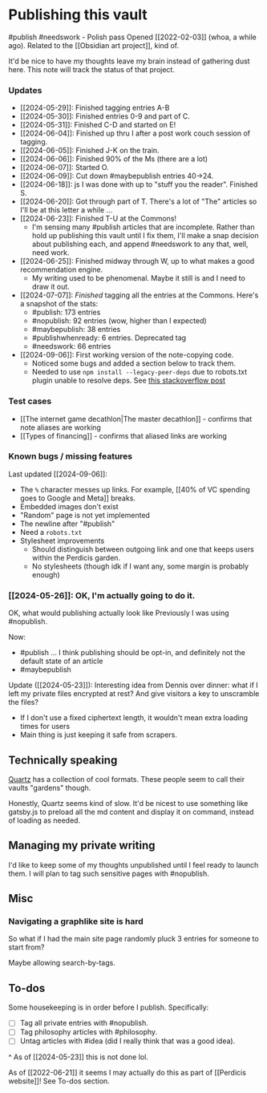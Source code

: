 # Publishing this vault
#publish 
#needswork  - Polish pass
Opened [[2022-02-03]] (whoa, a while ago). Related to the [[Obsidian art project]], kind of.

It'd be nice to have my thoughts leave my brain instead of gathering dust here. This note will track the status of that project.

### Updates
- [[2024-05-29]]: Finished tagging entries A-B
- [[2024-05-30]]: Finished entries 0-9 and part of C.
- [[2024-05-31]]: Finished C-D and started on E!
- [[2024-06-04]]: Finished up thru I after a post work couch session of tagging.
- [[2024-06-05]]: Finished J-K on the train.
- [[2024-06-06]]: Finished 90% of the Ms (there are a lot)
- [[2024-06-07]]: Started O.
- [[2024-06-09]]: Cut down #maybepublish entries 40->24.
- [[2024-06-18]]: js I was done with up to "stuff you the reader". Finished S.
- [[2024-06-20]]: Got through part of T. There's a lot of "The" articles so I'll be at this letter a while ...
- [[2024-06-23]]: Finished T-U at the Commons!
    - I'm sensing many #publish articles that are incomplete. Rather than hold up publishing this vault until I fix them, I'll make a snap decision about publishing each, and append #needswork to any that, well, need work.
- [[2024-06-25]]: Finished midway through W, up to what makes a good recommendation engine.
    - My writing used to be phenomenal. Maybe it still is and I need to draw it out.
- [[2024-07-07]]: _Finished_ tagging all the entries at the Commons. Here's a snapshot of the stats:
    - #publish: 173 entries
    - #nopublish: 92 entries (wow, higher than I expected)
    - #maybepublish: 38 entries
    - #publishwhenready: 6 entries. Deprecated tag
    - #needswork: 66 entries
- [[2024-09-06]]: First working version of the note-copying code.
    - Noticed some bugs and added a section below to track them.
    - Needed to use `npm install --legacy-peer-deps` due to robots.txt plugin unable to resolve deps. See [this stackoverflow post](https://stackoverflow.com/questions/64573177/unable-to-resolve-dependency-tree-error-when-installing-npm-packages)


### Test cases
- [[The internet game decathlon|The master decathlon]] - confirms that note aliases are working
- [[Types of financing]] - confirms that aliased links are working

### Known bugs / missing features
Last updated [[2024-09-06]]:
- The `%` character messes up links. For example, [[40% of VC spending goes to Google and Meta]] breaks.
- Embedded images don't exist
- "Random" page is not yet implemented
- The newline after "#publish"
- Need a `robots.txt`
- Stylesheet improvements
    - Should distinguish between outgoing link and one that keeps users within the Perdicis garden.
    - No stylesheets (though idk if I want any, some margin is probably enough)



### [[2024-05-26]]: OK, I'm actually going to do it.

OK, what would publishing actually look like
Previously I was using #nopublish.

Now:
- #publish ... I think publishing should be opt-in, and definitely not the default state of an article
- #maybepublish


Update ([[2024-05-23]]): Interesting idea from Dennis over dinner: what if I left my private files encrypted at rest? And give visitors a key to unscramble the files?
- If I don't use a fixed ciphertext length, it wouldn't mean extra loading times for users
- Main thing is just keeping it safe from scrapers.



## Technically speaking
[Quartz](https://quartz.jzhao.xyz/notes/showcase) has a collection of cool formats. These people seem to call their vaults "gardens" though.

Honestly, Quartz seems kind of slow. It'd be nicest to use something like gatsby.js to preload all the md content and display it on command, instead of loading as needed.

## Managing my private writing
I'd like to keep some of my thoughts unpublished until I feel ready to launch them. I will plan to tag such sensitive pages with \#nopublish.

## Misc
### Navigating a graphlike site is hard
So what if I had the main site page randomly pluck 3 entries for someone to start from?

Maybe allowing search-by-tags.

## To-dos
Some housekeeping is in order before I publish. Specifically:
- [ ] Tag all private entries with \#nopublish.
- [ ] Tag philosophy articles with \#philosophy.
- [ ] Untag articles with \#idea (did I really think that was a good idea).

^ As of [[2024-05-23]] this is not done lol.

As of [[2022-06-21]] it seems I may actually do this as part of [[Perdicis website]]! See To-dos section. 

